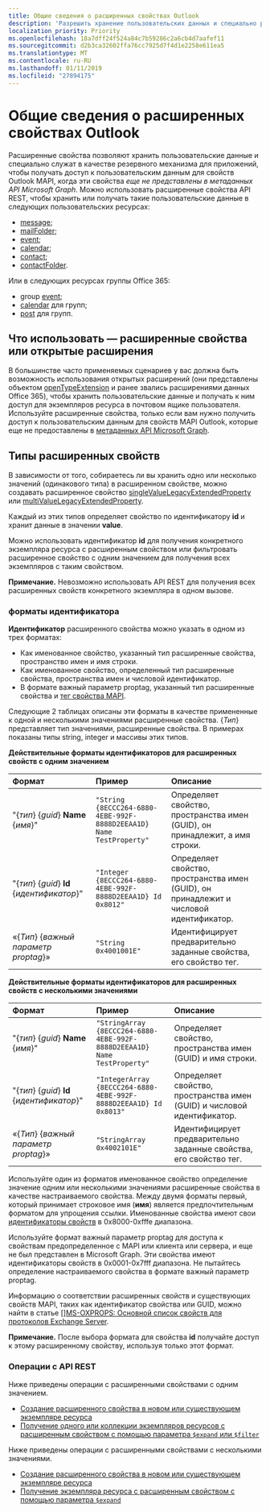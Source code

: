 ```yaml
---
title: Общие сведения о расширенных свойствах Outlook
description: 'Разрешить хранение пользовательских данных и специально работать как резервный механизм для приложений для доступа к расширенных свойств '
localization_priority: Priority
ms.openlocfilehash: 18a7dff24f524a84c7b59286c2a6cb4d7aafef11
ms.sourcegitcommit: d2b3ca32602ffa76cc7925d7f4d1e2258e611ea5
ms.translationtype: MT
ms.contentlocale: ru-RU
ms.lasthandoff: 01/11/2019
ms.locfileid: "27894175"
---
```

# <a name="outlook-extended-properties-overview"></a>Общие сведения о расширенных свойствах Outlook

Расширенные свойства позволяют хранить пользовательские данные и специально служат в качестве резервного механизма для приложений, чтобы получать доступ к пользовательским данным для свойств Outlook MAPI, когда эти свойства _еще не представлены в метаданных API Microsoft Graph_. Можно использовать расширенные свойства API REST, чтобы хранить или получать такие пользовательские данные в следующих пользовательских ресурсах:

- [message](../resources/message.md);
- [mailFolder](../resources/mailfolder.md);
- [event](../resources/event.md);
- [calendar](../resources/calendar.md);
- [contact](../resources/contact.md);
- [contactFolder](../resources/contactfolder.md). 

Или в следующих ресурсах группы Office 365:

- group [event](../resources/event.md);
- [calendar](../resources/calendar.md) для групп;
- [post](../resources/post.md) для групп. 

## <a name="use-extended-properties-or-open-extensions"></a>Что использовать — расширенные свойства или открытые расширения

В большинстве часто применяемых сценариев у вас должна быть возможность использования открытых расширений (они представлены объектом [openTypeExtension](../resources/opentypeextension.md) и ранее звались расширениями данных Office 365), чтобы хранить пользовательские данные и получать к ним доступ для экземпляров ресурса в почтовом ящике пользователя. Используйте расширенные свойства, только если вам нужно получить доступ к пользовательским данным для свойств MAPI Outlook, которые еще не предоставлены в [метаданных API Microsoft Graph](https://developer.microsoft.com/graph/docs/overview/call_api). 

## <a name="types-of-extended-properties"></a>Типы расширенных свойств

В зависимости от того, собираетесь ли вы хранить одно или несколько значений (одинакового типа) в расширенном свойстве, можно создавать расширенное свойство [singleValueLegacyExtendedProperty](../resources/singlevaluelegacyextendedproperty.md) или [multiValueLegacyExtendedProperty](../resources/multivaluelegacyextendedproperty.md).

Каждый из этих типов определяет свойство по идентификатору **id** и хранит данные в значении **value**. 

Можно использовать идентификатор **id** для получения конкретного экземпляра ресурса с расширенным свойством или фильтровать расширенное свойство с одним значением для получения всех экземпляров с таким свойством. 

**Примечание.** Невозможно использовать API REST для получения всех расширенных свойств конкретного экземпляра в одном вызове.
  

### <a name="id-formats"></a>форматы идентификатора

**Идентификатор** расширенного свойства можно указать в одном из трех форматах:

- Как именованное свойство, указанный тип расширенные свойства, пространство имен и имя строки.
- Как именованное свойство, определенный тип расширенные свойства, пространства имен и числовой идентификатор.
- В формате важный параметр proptag, указанный тип расширенные свойства и [тег свойства MAPI](https://docs.microsoft.com/en-us/office/client-developer/outlook/mapi/mapi-property-tags).

Следующие 2 таблицах описаны эти форматы в качестве примененные к одной и несколькими значениями расширенные свойства. {_Тип_} представляет тип значениями, расширенные свойства. В примерах показаны типы string, integer и массивы этих типов.

**Действительные форматы идентификаторов для расширенных свойств с одним значением**

|**Формат**|**Пример**|**Описание**|
|:---------|:----------|:--------------|
| "{_тип_} {_guid_} **Name** {_имя_}" | ```"String {8ECCC264-6880-4EBE-992F-8888D2EEAA1D} Name TestProperty"``` | Определяет свойство, пространства имен (GUID), он принадлежит, а имя строки.         |
| "{_тип_} {_guid_} **Id** {_идентификатор_}"     | ```"Integer {8ECCC264-6880-4EBE-992F-8888D2EEAA1D} Id 0x8012"```        | Определяет свойство, пространства имен (GUID), он принадлежит и числовой идентификатор.  |
| «{_Тип_} {_важный параметр proptag_}»                    | ```"String 0x4001001E"```                                           | Идентифицирует предварительно заданные свойства, его свойство тег. |

**Действительные форматы идентификаторов для расширенных свойств с несколькими значениями**

|**Формат**|**Пример**|**Описание**|
|:---------|:----------|:--------------|
| "{_тип_} {_guid_} **Name** {_имя_}" | ```"StringArray {8ECCC264-6880-4EBE-992F-8888D2EEAA1D} Name TestProperty"``` | Определяет свойство, пространства имен (GUID) и имя строки.         |
| "{_тип_} {_guid_} **Id** {_идентификатор_}"     | ```"IntegerArray {8ECCC264-6880-4EBE-992F-8888D2EEAA1D} Id 0x8013"```        | Определяет свойство, пространства имен (GUID) и числовой идентификатор.   |
| «{_Тип_} {_важный параметр proptag_}»                    | ```"StringArray 0x4002101E"```                                           | Идентифицирует предварительно заданные свойства, его свойство тег. |


Используйте один из форматов именованное свойство определение значение одним или несколькими значениями расширенные свойства в качестве настраиваемого свойства. Между двумя форматы первый, который принимает строковое имя (**имя**) является предпочтительным форматом для упрощения ссылки. Именованные свойства имеют свои [идентификаторы свойств](https://docs.microsoft.com/en-us/office/client-developer/outlook/mapi/mapi-property-identifier-overview) в 0x8000-0xfffe диапазона.

Используйте формат важный параметр proptag для доступа к свойствам предопределенное с MAPI или клиента или сервера, и еще не был представлен в Microsoft Graph. Эти свойства имеют идентификаторы свойств в 0x0001-0x7fff диапазона. Не пытайтесь определение настраиваемого свойства в формате важный параметр proptag. 

Информацию о соответствии расширенных свойств и существующих свойств MAPI, таких как идентификатор свойства или GUID, можно найти в статье \[\][MS-OXPROPS: Основной список свойств для протоколов Exchange Server](https://msdn.microsoft.com/library/cc433490%28v=exchg.80%29.aspx).

**Примечание.** После выбора формата для свойства **id** получайте доступ к этому расширенному свойству, используя только этот формат.

### <a name="rest-api-operations"></a>Операции с API REST
 
Ниже приведены операции с расширенными свойствами с одним значением.

- [Создание расширенного свойства в новом или существующем экземпляре ресурса](../api/singlevaluelegacyextendedproperty-post-singlevalueextendedproperties.md)
- [Получение одного или коллекции экземпляров ресурсов с расширенным свойством с помощью параметра `$expand` или `$filter`](../api/singlevaluelegacyextendedproperty-get.md)

Ниже приведены операции с расширенными свойствами с несколькими значениями.

- [Создание расширенного свойства в новом или существующем экземпляре ресурса](../api/multivaluelegacyextendedproperty-post-multivalueextendedproperties.md)
- [Получение экземпляра ресурса с расширенным свойством с помощью параметра `$expand`](../api/multivaluelegacyextendedproperty-get.md)

